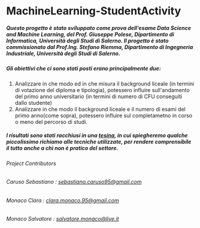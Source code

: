 # MachineLearning-StudentActivity

##### Questo progetto è stato sviluppato come prova dell'esame Data Science and Machine Learning, del Prof. Giuseppe Polese, Dipartimento di Informatica, Università degli Studi di Salerno. Il progetto è stato commissionato dal Prof.Ing. Stefano Riemma, Dipartimento di Ingegneria Industriale, Università degli Studi di Salerno. 
##### Gli obiettivi che ci sono stati posti erano principalmente due:
1. Analizzare in che modo ed in che misura il background liceale (in termini di votazione del diploma e tipologia), potessero       influire sull'andamento del primo anno universitario (in termini di numero di CFU conseguiti dallo studente)
2. Analizzare in che modo il background liceale e il numero di esami del primo anno(come sopra), potessero influire sul             completametno in corso o meno del percorso di studi.


##### I risultati sono stati racchiusi in una [tesina](), in cui spiegheremo qualche piccolissimo richiamo alle tecniche utilizzate, per rendere comprensibile il tutto anche a chi non è pratico del settore.


###### Project Contributors 
###### Caruso Sebastiano : sebastiano.caruso95@gmail.com
###### Monaco Clara : clara.monaco.95@gmail.com
###### Monaco Salvatore : salvatore.monaco@live.it

